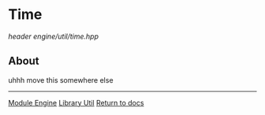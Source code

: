 # Time
*header*
*engine/util/time.hpp*

## About
uhhh move this somewhere else

---

[Module Engine](../engine.md)
[Library Util](util.md)
[Return to docs](../../docs.md)